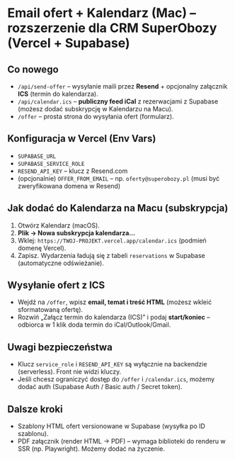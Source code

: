 # Email ofert + Kalendarz (Mac) – rozszerzenie dla CRM SuperObozy (Vercel + Supabase)

## Co nowego
- `/api/send-offer` – wysyłanie maili przez **Resend** + opcjonalny załącznik **ICS** (termin do kalendarza).
- `/api/calendar.ics` – **publiczny feed iCal** z rezerwacjami z Supabase (możesz dodać subskrypcję w Kalendarzu na Macu).
- `/offer` – prosta strona do wysyłania ofert (formularz).

## Konfiguracja w Vercel (Env Vars)
- `SUPABASE_URL`
- `SUPABASE_SERVICE_ROLE`
- `RESEND_API_KEY` – klucz z Resend.com
- (opcjonalnie) `OFFER_FROM_EMAIL` – np. `oferty@superobozy.pl` (musi być zweryfikowana domena w Resend)

## Jak dodać do Kalendarza na Macu (subskrypcja)
1. Otwórz Kalendarz (macOS).
2. **Plik → Nowa subskrypcja kalendarza…**
3. Wklej: `https://TWOJ-PROJEKT.vercel.app/calendar.ics` (podmień domenę Vercel).
4. Zapisz. Wydarzenia ładują się z tabeli `reservations` w Supabase (automatyczne odświeżanie).

## Wysyłanie ofert z ICS
- Wejdź na `/offer`, wpisz **email, temat i treść HTML** (możesz wkleić sformatowaną ofertę).
- Rozwiń „Załącz termin do kalendarza (ICS)” i podaj **start/koniec** – odbiorca w 1 klik doda termin do iCal/Outlook/Gmail.

## Uwagi bezpieczeństwa
- Klucz `service_role` i `RESEND_API_KEY` są wyłącznie na backendzie (serverless). Front nie widzi kluczy.
- Jeśli chcesz ograniczyć dostęp do `/offer` i `/calendar.ics`, możemy dodać auth (Supabase Auth / Basic auth / Secret token).

## Dalsze kroki
- Szablony HTML ofert versionowane w Supabase (wysyłka po ID szablonu).
- PDF załącznik (render HTML → PDF) – wymaga biblioteki do renderu w SSR (np. Playwright). Możemy dodać na życzenie.

